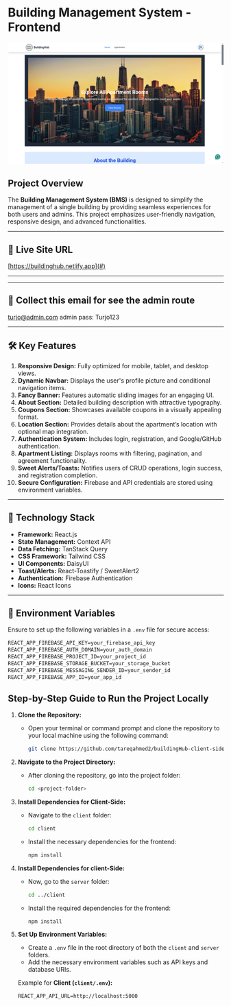 # Building Management System - Frontend

![Homepage Screenshot](./src/assets/readmebanner.png)

## Project Overview

The **Building Management System (BMS)** is designed to simplify the management of a single building by providing seamless experiences for both users and admins. This project emphasizes user-friendly navigation, responsive design, and advanced functionalities.

---

## 🔗 **Live Site URL**

[https://buildinghub.netlify.app](#)

---

---

## 🔗 Collect this email for see the admin route

turjo@admin.com
admin pass: Turjo123

---

## 🛠️ **Key Features**

1. **Responsive Design:** Fully optimized for mobile, tablet, and desktop views.
2. **Dynamic Navbar:** Displays the user's profile picture and conditional navigation items.
3. **Fancy Banner:** Features automatic sliding images for an engaging UI.
4. **About Section:** Detailed building description with attractive typography.
5. **Coupons Section:** Showcases available coupons in a visually appealing format.
6. **Location Section:** Provides details about the apartment’s location with optional map integration.
7. **Authentication System:** Includes login, registration, and Google/GitHub authentication.
8. **Apartment Listing:** Displays rooms with filtering, pagination, and agreement functionality.
9. **Sweet Alerts/Toasts:** Notifies users of CRUD operations, login success, and registration completion.
10. **Secure Configuration:** Firebase and API credentials are stored using environment variables.

---

## 📝 **Technology Stack**

- **Framework:** React.js
- **State Management:** Context API
- **Data Fetching:** TanStack Query
- **CSS Framework:** Tailwind CSS
- **UI Components:** DaisyUI
- **Toast/Alerts:** React-Toastify / SweetAlert2
- **Authentication:** Firebase Authentication
- **Icons:** React Icons

---

## 📄 **Environment Variables**

Ensure to set up the following variables in a `.env` file for secure access:

```env
REACT_APP_FIREBASE_API_KEY=your_firebase_api_key
REACT_APP_FIREBASE_AUTH_DOMAIN=your_auth_domain
REACT_APP_FIREBASE_PROJECT_ID=your_project_id
REACT_APP_FIREBASE_STORAGE_BUCKET=your_storage_bucket
REACT_APP_FIREBASE_MESSAGING_SENDER_ID=your_sender_id
REACT_APP_FIREBASE_APP_ID=your_app_id
```

## Step-by-Step Guide to Run the Project Locally

1. **Clone the Repository:**

   - Open your terminal or command prompt and clone the repository to your local machine using the following command:
     ```bash
     git clone https://github.com/tareqahmed2/buildingHub-client-side
     ```

2. **Navigate to the Project Directory:**

   - After cloning the repository, go into the project folder:
     ```bash
     cd <project-folder>
     ```

3. **Install Dependencies for Client-Side:**

   - Navigate to the `client` folder:
     ```bash
     cd client
     ```
   - Install the necessary dependencies for the frontend:
     ```bash
     npm install
     ```

4. **Install Dependencies for client-Side:**

   - Now, go to the `server` folder:
     ```bash
     cd ../client
     ```
   - Install the required dependencies for the frontend:
     ```bash
     npm install
     ```

5. **Set Up Environment Variables:**

   - Create a `.env` file in the root directory of both the `client` and `server` folders.
   - Add the necessary environment variables such as API keys and database URIs.

   Example for **Client (`client/.env`):**

   ```env
   REACT_APP_API_URL=http://localhost:5000
   ```
